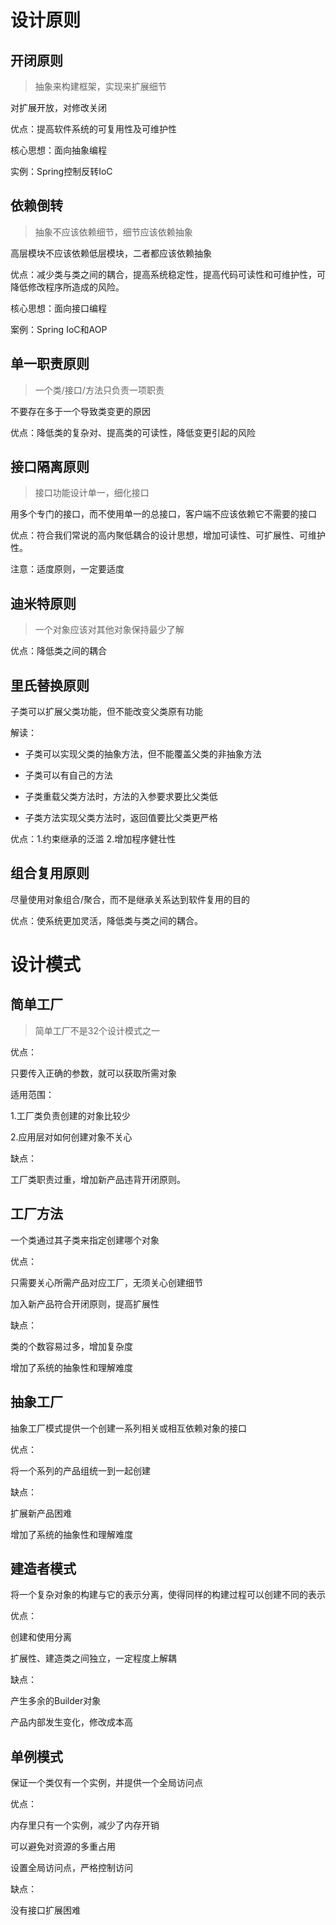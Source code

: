 # 设计原则
## 开闭原则
> 抽象来构建框架，实现来扩展细节

对扩展开放，对修改关闭

优点：提高软件系统的可复用性及可维护性

核心思想：面向抽象编程

实例：Spring控制反转IoC

## 依赖倒转
> 抽象不应该依赖细节，细节应该依赖抽象

高层模块不应该依赖低层模块，二者都应该依赖抽象

优点：减少类与类之间的耦合，提高系统稳定性，提高代码可读性和可维护性，可降低修改程序所造成的风险。

核心思想：面向接口编程

案例：Spring IoC和AOP

## 单一职责原则
> 一个类/接口/方法只负责一项职责

不要存在多于一个导致类变更的原因

优点：降低类的复杂对、提高类的可读性，降低变更引起的风险

## 接口隔离原则
> 接口功能设计单一，细化接口

用多个专门的接口，而不使用单一的总接口，客户端不应该依赖它不需要的接口

优点：符合我们常说的高内聚低耦合的设计思想，增加可读性、可扩展性、可维护性。

注意：适度原则，一定要适度

## 迪米特原则
> 一个对象应该对其他对象保持最少了解

优点：降低类之间的耦合

## 里氏替换原则


子类可以扩展父类功能，但不能改变父类原有功能

解读：

- 子类可以实现父类的抽象方法，但不能覆盖父类的非抽象方法

- 子类可以有自己的方法

- 子类重载父类方法时，方法的入参要求要比父类低

- 子类方法实现父类方法时，返回值要比父类更严格

优点：1.约束继承的泛滥 2.增加程序健壮性

## 组合复用原则

尽量使用对象组合/聚合，而不是继承关系达到软件复用的目的

优点：使系统更加灵活，降低类与类之间的耦合。

# 设计模式
## 简单工厂
> 简单工厂不是32个设计模式之一

优点：

只要传入正确的参数，就可以获取所需对象

适用范围：

1.工厂类负责创建的对象比较少

2.应用层对如何创建对象不关心     

缺点：

工厂类职责过重，增加新产品违背开闭原则。 

## 工厂方法

一个类通过其子类来指定创建哪个对象

优点：

只需要关心所需产品对应工厂，无须关心创建细节

加入新产品符合开闭原则，提高扩展性

缺点：

类的个数容易过多，增加复杂度

增加了系统的抽象性和理解难度

## 抽象工厂

抽象工厂模式提供一个创建一系列相关或相互依赖对象的接口

优点：

将一个系列的产品组统一到一起创建

缺点：

扩展新产品困难

增加了系统的抽象性和理解难度

## 建造者模式
将一个复杂对象的构建与它的表示分离，使得同样的构建过程可以创建不同的表示

优点： 

创建和使用分离

扩展性、建造类之间独立，一定程度上解耦

缺点：

产生多余的Builder对象

产品内部发生变化，修改成本高

## 单例模式
保证一个类仅有一个实例，并提供一个全局访问点

优点：

内存里只有一个实例，减少了内存开销

可以避免对资源的多重占用

设置全局访问点，严格控制访问

缺点：

没有接口扩展困难



